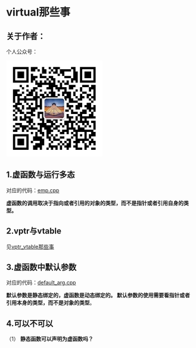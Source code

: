 # virtual那些事

## 关于作者：

个人公众号：

![](../img/wechat.jpg)

## 1.虚函数与运行多态

对应的代码：[emp.cpp](./set1/emp.cpp)

**虚函数的调用取决于指向或者引用的对象的类型，而不是指针或者引用自身的类型。**

## 2.vptr与vtable

见[vptr_vtable那些事](../vptr_vtable)

## 3.虚函数中默认参数

对应的代码：[default_arg.cpp](./set2/default_arg.cpp)

**默认参数是静态绑定的，虚函数是动态绑定的。 默认参数的使用需要看指针或者引用本身的类型，而不是对象的类型**。

## 4.可以不可以

（1） **静态函数可以声明为虚函数吗？**